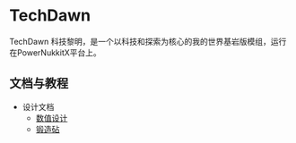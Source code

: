 # TechDawn

TechDawn 科技黎明，是一个以科技和探索为核心的我的世界基岩版模组，运行在PowerNukkitX平台上。  

## 文档与教程  

- 设计文档
  - [数值设计](doc/design/数值设计.md)
  - [锻造砧](doc/design/锻造砧.md)
